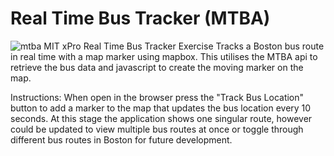 # Real Time Bus Tracker (MTBA)

![mtba](https://user-images.githubusercontent.com/109193497/192193178-6d8c93cf-d63c-475b-9d9a-c128189b737c.png)
MIT xPro Real Time Bus Tracker Exercise
Tracks a Boston bus route in real time with a map marker using mapbox.
This utilises the MTBA api to retrieve the bus data and javascript to create the moving marker on the map.

Instructions:
When open in the browser press the "Track Bus Location" button to add a marker to the map that updates the bus location every 10 seconds.
At this stage the application shows one singular route, however could be updated to view multiple bus routes at once or toggle through different bus routes in Boston for future development.

